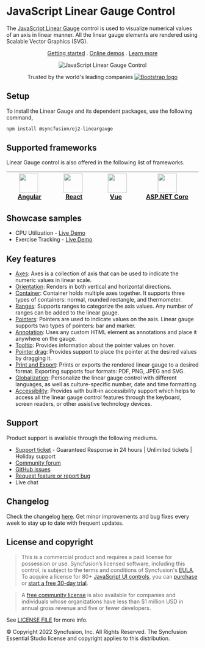 # JavaScript Linear Gauge Control

The [JavaScript Linear Gauge](https://www.syncfusion.com/javascript-ui-controls/js-linear-gauge?utm_source=npm&utm_medium=listing&utm_campaign=javascript-lineargauge-npm) control is used to visualize numerical values of an axis in linear manner. All the linear gauge elements are rendered using Scalable Vector Graphics (SVG).

<p align="center">
    <a href="https://ej2.syncfusion.com/documentation/linear-gauge/getting-started/?utm_source=npm&utm_medium=listing&utm_campaign=javascript-lineargauge-npm">Getting started</a> . 
    <a href="https://ej2.syncfusion.com/demos/?utm_source=npm&utm_medium=listing&utm_campaign=javascript-lineargauge-npm#/material/linear-gauge/default.html">Online demos</a> . 
    <a href="https://www.syncfusion.com/javascript-ui-controls/js-linear-gauge?utm_source=npm&utm_medium=listing&utm_campaign=javascript-lineargauge-npm">Learn more</a>
</p>

<p align="center">
    <img src="https://raw.githubusercontent.com/SyncfusionExamples/nuget-img/master/javascript/javascript-linear-gauge.png" alt="JavaScript Linear Gauge Control">
</p>

<p align="center">
Trusted by the world's leading companies
  <a href="https://www.syncfusion.com">
    <img src="https://raw.githubusercontent.com/SyncfusionExamples/nuget-img/master/syncfusion/syncfusion-trusted-companies.webp" alt="Bootstrap logo">
  </a>
</p>

## Setup

To install the Linear Gauge and its dependent packages, use the following command,

```sh
npm install @syncfusion/ej2-lineargauge
```

## Supported frameworks

Linear Gauge control is also offered in the following list of frameworks.

| [<img src="https://ej2.syncfusion.com/github/images/angular-new.svg" height="50" />](https://www.syncfusion.com/angular-ui-components?utm_medium=listing&utm_source=github)<br/>&nbsp;&nbsp;&nbsp;&nbsp;&nbsp;[Angular](https://www.syncfusion.com/angular-ui-components?utm_medium=listing&utm_source=github)&nbsp;&nbsp;&nbsp;&nbsp; | [<img src="https://ej2.syncfusion.com/github/images/react.svg"  height="50" />](https://www.syncfusion.com/react-ui-components?utm_medium=listing&utm_source=github)<br/>&nbsp;&nbsp;&nbsp;&nbsp;&nbsp;&nbsp;&nbsp;[React](https://www.syncfusion.com/react-ui-components?utm_medium=listing&utm_source=github)&nbsp;&nbsp;&nbsp;&nbsp;&nbsp;&nbsp; | [<img src="https://ej2.syncfusion.com/github/images/vue.svg" height="50" />](https://www.syncfusion.com/vue-ui-components?utm_medium=listing&utm_source=github)<br/>&nbsp;&nbsp;&nbsp;&nbsp;&nbsp;&nbsp;&nbsp;[Vue](https://www.syncfusion.com/vue-ui-components?utm_medium=listing&utm_source=github)&nbsp;&nbsp;&nbsp;&nbsp;&nbsp;&nbsp;&nbsp;&nbsp;&nbsp; | [<img src="https://ej2.syncfusion.com/github/images/netcore.svg" height="50" />](https://www.syncfusion.com/aspnet-core-ui-controls?utm_medium=listing&utm_source=github)<br/>&nbsp;&nbsp;[ASP.NET&nbsp;Core](https://www.syncfusion.com/aspnet-core-ui-controls?utm_medium=listing&utm_source=github)&nbsp;&nbsp; | [<img src="https://ej2.syncfusion.com/github/images/netmvc.svg" height="50" />](https://www.syncfusion.com/aspnet-mvc-ui-controls?utm_medium=listing&utm_source=github)<br/>&nbsp;&nbsp;[ASP.NET&nbsp;MVC](https://www.syncfusion.com/aspnet-mvc-ui-controls?utm_medium=listing&utm_source=github)&nbsp;&nbsp; | 
| :-----: | :-----: | :-----: | :-----: | :-----: |

## Showcase samples

* CPU Utilization - [Live Demo](https://ej2.syncfusion.com/demos/?utm_source=npm&utm_campaign=javascript-lineargauge-npm#/material/linear-gauge/annotation.html)
* Exercise Tracking - [Live Demo](https://ej2.syncfusion.com/demos/?utm_source=npm&utm_campaign=javascript-lineargauge-npm#/material/linear-gauge/data.html)

## Key features

* [Axes](https://ej2.syncfusion.com/documentation/linear-gauge/axis/?utm_source=npm&utm_campaign=javascript-lineargauge-npm): Axes is a collection of axis that can be used to indicate the numeric values in linear scale.
* [Orientation](https://ej2.syncfusion.com/documentation/linear-gauge/axis/?utm_source=npm&utm_campaign=javascript-lineargauge-npm#orientation): Renders in both vertical and horizontal directions.
* [Container](https://ej2.syncfusion.com/demos/?utm_source=npm&utm_campaign=javascript-lineargauge-npm#/material/linear-gauge/container.html): Container holds multiple axes together. It supports three types of containers: normal, rounded rectangle, and thermometer.
* [Ranges](https://ej2.syncfusion.com/documentation/linear-gauge/ranges/?utm_source=npm&utm_campaign=javascript-lineargauge-npm): Supports ranges to categorize the axis values. Any number of ranges can be added to the linear gauge.
* [Pointers](https://ej2.syncfusion.com/documentation/linear-gauge/pointers/?utm_source=npm&utm_campaign=javascript-lineargauge-npm): Pointers are used to indicate values on the axis. Linear gauge supports two types of pointers: bar and marker.
* [Annotation](https://ej2.syncfusion.com/documentation/linear-gauge/annotations/?utm_source=npm&utm_campaign=javascript-lineargauge-npm): Uses any custom HTML element as annotations and place it anywhere on the gauge.
* [Tooltip](https://ej2.syncfusion.com/documentation/linear-gauge/user-interaction/?utm_source=npm&utm_campaign=javascript-lineargauge-npm#tooltip): Provides information about the pointer values on hover.
* [Pointer drag](https://ej2.syncfusion.com/documentation/linear-gauge/user-interaction/?utm_source=npm&utm_campaign=javascript-lineargauge-npm#pointer-drag): Provides support to place the pointer at the desired values by dragging it.
* [Print and Export](https://ej2.syncfusion.com/documentation/linear-gauge/linear-gauge-print-and-export/?utm_source=npm&utm_campaign=javascript-lineargauge-npm): Prints or exports the rendered linear gauge to a desired format. Exporting supports four formats: PDF, PNG, JPEG and SVG.
* [Globalization](https://ej2.syncfusion.com/documentation/linear-gauge/internationalization/?utm_source=npm&utm_campaign=javascript-lineargauge-npm): Personalize the linear gauge control with different languages, as well as culture-specific number, date and time formatting.
* [Accessibility](https://ej2.syncfusion.com/documentation/linear-gauge/accessibility/?utm_source=npm&utm_campaign=javascript-lineargauge-npm): Provides with built-in accessibility support which helps to access all the linear gauge control features through the keyboard, screen readers, or other assistive technology devices.

## Support

Product support is available through the following mediums.

* [Support ticket](https://support.syncfusion.com/support/tickets/create) - Guaranteed Response in 24 hours | Unlimited tickets | Holiday support
* [Community forum](https://www.syncfusion.com/forums/essential-js2?utm_source=npm&utm_medium=listing&utm_campaign=javascript-lineargauge-npm)
* [GitHub issues](https://github.com/syncfusion/ej2-javascript-ui-controls/issues/new)
* [Request feature or report bug](https://www.syncfusion.com/feedback/javascript?utm_source=npm&utm_medium=listing&utm_campaign=javascript-lineargauge-npm)
* Live chat

## Changelog

Check the changelog [here](https://github.com/syncfusion/ej2-javascript-ui-controls/blob/master/controls/lineargauge/CHANGELOG.md?utm_source=npm&utm_campaign=javascript-lineargauge-npm). Get minor improvements and bug fixes every week to stay up to date with frequent updates.

## License and copyright

> This is a commercial product and requires a paid license for possession or use. Syncfusion’s licensed software, including this control, is subject to the terms and conditions of Syncfusion's [EULA](https://www.syncfusion.com/eula/es/). To acquire a license for 80+ [JavaScript UI controls](https://www.syncfusion.com/javascript-ui-controls), you can [purchase](https://www.syncfusion.com/sales/products) or [start a free 30-day trial](https://www.syncfusion.com/account/manage-trials/start-trials).

> A [free community license](https://www.syncfusion.com/products/communitylicense) is also available for companies and individuals whose organizations have less than $1 million USD in annual gross revenue and five or fewer developers.

See [LICENSE FILE](https://github.com/syncfusion/ej2-javascript-ui-controls/blob/master/controls/lineargauge/license?utm_source=npm&utm_campaign=javascript-lineargauge-npm) for more info.

&copy; Copyright 2022 Syncfusion, Inc. All Rights Reserved. The Syncfusion Essential Studio license and copyright applies to this distribution.